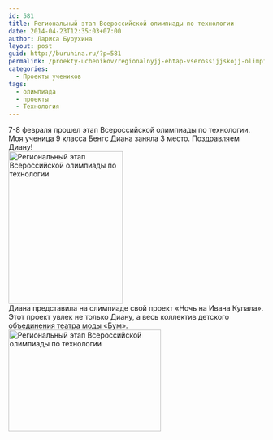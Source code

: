 ```yaml
---
id: 581
title: Региональный этап Всероссийской олимпиады по технологии
date: 2014-04-23T12:35:03+07:00
author: Лариса Бурухина
layout: post
guid: http://buruhina.ru/?p=581
permalink: /proekty-uchenikov/regionalnyjj-ehtap-vserossijjskojj-olimpiady-po-tekhnologii
categories:
  - Проекты учеников
tags:
  - олимпиада
  - проекты
  - Технология
---
```

7-8 февраля прошел этап Всероссийской олимпиады по технологии. Моя ученица 9 класса Бенгс Диана заняла 3 место. Поздравляем Диану!  
[<img src="http://buruhina.ru/wp-content/uploads/2014/02/DSC05660-225x300.jpg" alt="Региональный этап Всероссийской олимпиады по технологии" width="225" height="300" class="alignleft size-medium wp-image-525" />](http://buruhina.ru/wp-content/uploads/2014/02/DSC05660.jpg)  
Диана представила на олимпиаде свой проект «Ночь на Ивана Купала». Этот проект увлек не только Диану, а весь коллектив детского объединения театра моды «Бум».  
[<img src="http://buruhina.ru/wp-content/uploads/2014/02/IMG_2463-300x200.jpg" alt="Региональный этап Всероссийской олимпиады по технологии" width="300" height="200" class="alignleft size-medium wp-image-526" />](http://buruhina.ru/wp-content/uploads/2014/02/IMG_2463.jpg)